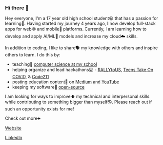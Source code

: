 ### Hi there 👋

<!--
**ashayp22/ashayp22** is a ✨ _special_ ✨ repository because its `README.md` (this file) appears on your GitHub profile.
-->


Hey everyone, I'm a 17 year old high school student😀 that has a passion for learning📖. Having started my journey 4 years ago, I now develop full-stack apps for web🕸️ and mobile📱 platforms. Currently, I am learning how to develop and apply AI/ML🧠 models and increase my cloud☁️ skills.

In addition to coding, I like to share🗣️ my knowledge with others and inspire others to learn. I do this by:

* teaching🏫 [computer science at my school](https://compscikids.net/)
* helping organize and lead hackathons💻 - [RALLYtoUS](http://rallyto.us/), [Teens Take On COVID](https://teens-take-on-covid.devpost.com/), & [Code211](https://code211.org/)
* posting education content🧮 on [Medium](https://medium.com/@ashayp22) and [YouTube](https://www.youtube.com/channel/UCC-lrzuSt77LJjqa7bOCYjw)
* keeping my software👐 [open-source](https://github.com/ashayp22/)

I am looking for ways to improve⬆️ my technical and interpersonal skills while contributing to something bigger than myself🌎. Please reach out if such an opportunity exists for me! 

Check out more➕

[Website](http://ashayp.com/)

[LinkedIn](https://www.linkedin.com/in/ashay-parikh-a0621619a/)
